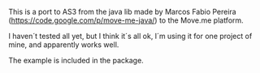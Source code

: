 This is a port to AS3 from the java lib made by Marcos Fabio Pereira (https://code.google.com/p/move-me-java/) to the Move.me platform.

I haven´t tested all yet, but I think it´s all ok, I´m using it for one project of mine, and apparently works well.
	 
The example is included in the package.
